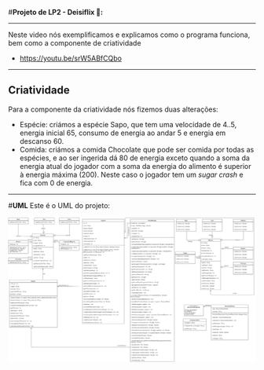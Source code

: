 #**Projeto de LP2 - Deisiflix 🌴:**

---
Neste video nós exemplificamos e explicamos como o programa funciona, bem como a componente de criatividade
- https://youtu.be/srW5ABfCQbo
---
**Criatividade**
---
Para a componente da criatividade nós fizemos duas alterações:
* Espécie: criámos a espécie Sapo, que tem uma velocidade de 4..5, energia inicial 65, consumo de energia ao andar 5 e energia em descanso 60.
* Comida: criámos a comida Chocolate que pode ser comida por todas as espécies, e ao ser ingerida dá 80 de energia exceto quando a soma da energia atual do jogador com a soma da energia do alimento é superior à energia máxima (200). Neste caso o jogador tem um _sugar crash_ e fica com 0 de energia.
---
#**UML**
Este é o UML do projeto:

![](diagrama.png?raw=true "Diagrama UML")
